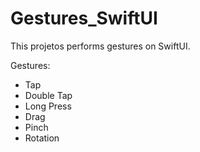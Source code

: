 # Gestures_SwiftUI

This projetos performs gestures on SwiftUI.

Gestures:
- Tap
- Double Tap
- Long Press
- Drag
- Pinch
- Rotation
